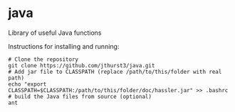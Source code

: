 java
====

Library of useful Java functions

Instructions for installing and running:
```
# Clone the repository
git clone https://github.com/jthurst3/java.git
# Add jar file to CLASSPATH (replace /path/to/this/folder with real path)
echo "export CLASSPATH=$CLASSPATH:/path/to/this/folder/doc/hassler.jar" >> .bashrc
# build the Java files from source (optional)
ant
```

